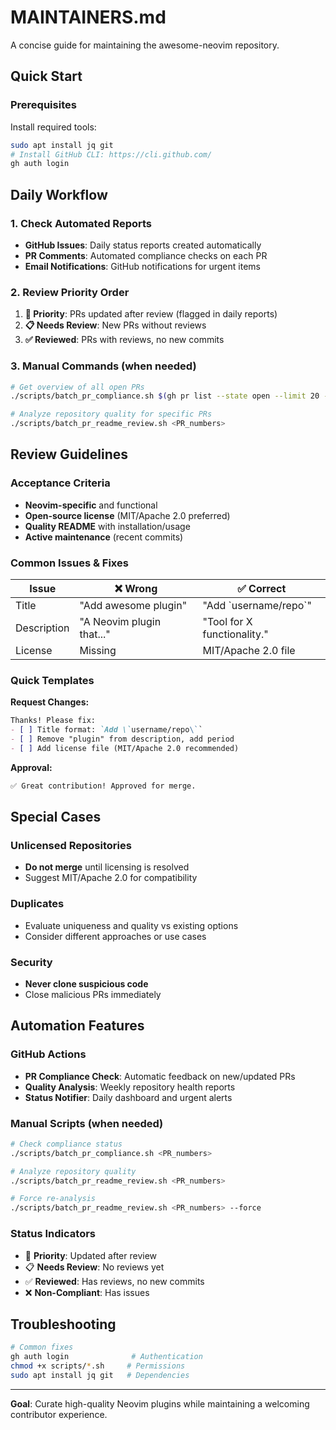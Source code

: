 # MAINTAINERS.md

A concise guide for maintaining the awesome-neovim repository.

## Quick Start

### Prerequisites
Install required tools:
```bash
sudo apt install jq git
# Install GitHub CLI: https://cli.github.com/
gh auth login
```

## Daily Workflow

### 1. Check Automated Reports
- **GitHub Issues**: Daily status reports created automatically
- **PR Comments**: Automated compliance checks on each PR
- **Email Notifications**: GitHub notifications for urgent items

### 2. Review Priority Order
1. **🚨 Priority**: PRs updated after review (flagged in daily reports)
2. **📋 Needs Review**: New PRs without reviews
3. **✅ Reviewed**: PRs with reviews, no new commits

### 3. Manual Commands (when needed)
```bash
# Get overview of all open PRs
./scripts/batch_pr_compliance.sh $(gh pr list --state open --limit 20 --json number --jq '.[].number | tostring' | tr '\n' ' ')

# Analyze repository quality for specific PRs
./scripts/batch_pr_readme_review.sh <PR_numbers>
```

## Review Guidelines

### Acceptance Criteria
- **Neovim-specific** and functional
- **Open-source license** (MIT/Apache 2.0 preferred)
- **Quality README** with installation/usage
- **Active maintenance** (recent commits)

### Common Issues & Fixes
| Issue | ❌ Wrong | ✅ Correct |
|-------|----------|------------|
| Title | "Add awesome plugin" | "Add \`username/repo\`" |
| Description | "A Neovim plugin that..." | "Tool for X functionality." |
| License | Missing | MIT/Apache 2.0 file |

### Quick Templates

**Request Changes:**
```markdown
Thanks! Please fix:
- [ ] Title format: `Add \`username/repo\``
- [ ] Remove "plugin" from description, add period
- [ ] Add license file (MIT/Apache 2.0 recommended)
```

**Approval:**
```markdown
✅ Great contribution! Approved for merge.
```

## Special Cases

### Unlicensed Repositories
- **Do not merge** until licensing is resolved
- Suggest MIT/Apache 2.0 for compatibility

### Duplicates
- Evaluate uniqueness and quality vs existing options
- Consider different approaches or use cases

### Security
- **Never clone suspicious code**
- Close malicious PRs immediately

## Automation Features

### GitHub Actions
- **PR Compliance Check**: Automatic feedback on new/updated PRs
- **Quality Analysis**: Weekly repository health reports
- **Status Notifier**: Daily dashboard and urgent alerts

### Manual Scripts (when needed)
```bash
# Check compliance status
./scripts/batch_pr_compliance.sh <PR_numbers>

# Analyze repository quality  
./scripts/batch_pr_readme_review.sh <PR_numbers>

# Force re-analysis
./scripts/batch_pr_readme_review.sh <PR_numbers> --force
```

### Status Indicators
- 🚨 **Priority**: Updated after review
- 📋 **Needs Review**: No reviews yet  
- ✅ **Reviewed**: Has reviews, no new commits
- ❌ **Non-Compliant**: Has issues

## Troubleshooting

```bash
# Common fixes
gh auth login              # Authentication
chmod +x scripts/*.sh     # Permissions
sudo apt install jq git   # Dependencies
```

---

**Goal**: Curate high-quality Neovim plugins while maintaining a welcoming contributor experience.
